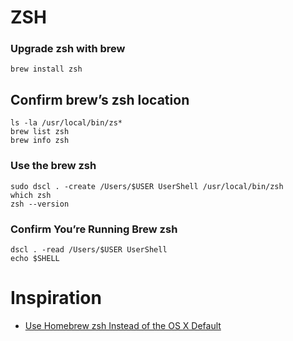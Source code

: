 # ZSH

### Upgrade zsh with brew
```
brew install zsh
```

## Confirm brew’s zsh location
```
ls -la /usr/local/bin/zs*
brew list zsh
brew info zsh
```

### Use the brew zsh
```
sudo dscl . -create /Users/$USER UserShell /usr/local/bin/zsh
which zsh
zsh --version
```

### Confirm You’re Running Brew zsh
```
dscl . -read /Users/$USER UserShell
echo $SHELL
```

# Inspiration
- [Use Homebrew zsh Instead of the OS X Default](https://rick.cogley.info/post/use-homebrew-zsh-instead-of-the-osx-default/)
